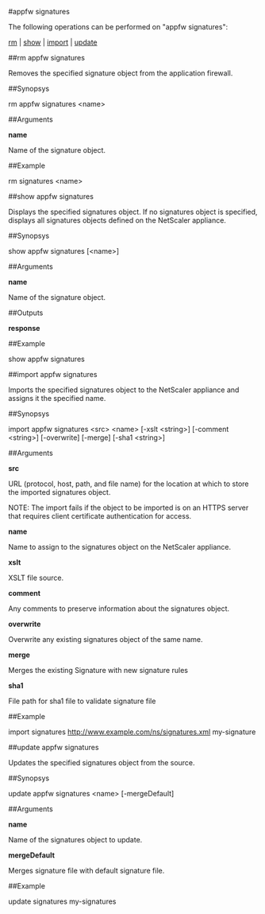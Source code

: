 #appfw signatures

The following operations can be performed on "appfw signatures":


[rm](#rm-appfw-signatures) | [show](#show-appfw-signatures) | [import](#import-appfw-signatures) | [update](#update-appfw-signatures)

##rm appfw signatures

Removes the specified signature object from the application firewall.


##Synopsys

rm appfw signatures &lt;name>


##Arguments

<b>name</b>
Name of the signature object.



##Example

rm signatures &lt;name&gt;

##show appfw signatures

Displays the specified signatures object. If no signatures object is specified, displays all signatures objects defined on the NetScaler appliance.


##Synopsys

show appfw signatures [&lt;name>]


##Arguments

<b>name</b>
Name of the signature object.



##Outputs

<b>response</b>



##Example

show appfw signatures

##import appfw signatures

Imports the specified signatures object to the NetScaler appliance and assigns it the specified name.


##Synopsys

import appfw signatures &lt;src> &lt;name> [-xslt &lt;string>] [-comment &lt;string>] [-overwrite] [-merge] [-sha1 &lt;string>]


##Arguments

<b>src</b>
URL (protocol, host, path, and file name) for the location at which to store the imported signatures object.
NOTE: The import fails if the object to be imported is on an HTTPS server that requires client certificate authentication for access.

<b>name</b>
Name to assign to the signatures object on the NetScaler appliance.

<b>xslt</b>
XSLT file source.

<b>comment</b>
Any comments to preserve information about the signatures object.

<b>overwrite</b>
Overwrite any existing signatures object of the same name.

<b>merge</b>
Merges the existing Signature with new signature rules

<b>sha1</b>
File path for sha1 file to validate signature file



##Example

import signatures http://www.example.com/ns/signatures.xml my-signature

##update appfw signatures

Updates the specified signatures object from the source.


##Synopsys

update appfw signatures &lt;name> [-mergeDefault]


##Arguments

<b>name</b>
Name of the signatures object to update.

<b>mergeDefault</b>
Merges signature file with default signature file.



##Example

update signatures my-signatures

